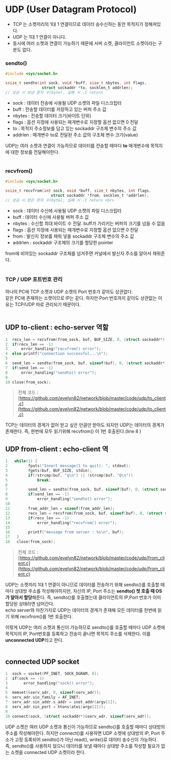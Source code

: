 # UDP (User Datagram Protocol)

- TCP 는 소켓끼리의 1대 1 연결이므로 데이터 송수신하는 동안 목적지가 정해져있다.
- UDP 는 1대 1 연결이 아니다.
- 동시에 여러 소켓과 연결이 가능하기 때문에 서버 소켓, 클라이언트 소켓이라는 구분도 없다.

### sendto()

```c
#include <sys/socket.h>

ssize_t sendto(int sock, void *buff, size_t nbytes, int flags,
                struct sockaddr *to, socklen_t addrlen);
// 성공 시 보낸 문자 수(byte), 실패 시 -1 return            
```

- sock : 데이터 전송에 사용될 UDP 소켓의 파일 디스크립터
- buff : 전송할 데이터를 저장하고 있는 버퍼 주소 값
- nbytes : 전송할 데이터 크기(바이트 단위)
- flags : 옵션 지정에 사용되는 매개변수로 지정할 옵션 없으면 0 전달
- to : 목적지 주소정보를 담고 있는 sockaddr 구조체 변수의 주소 값
- addrlen : 매개변수 to로 전달된 주소 값의 구조체 변수 크기(value)

UDP는 여러 소켓과 연결이 가능하므로 데이터를 전송할 때마다 **to** 매개변수에 목적지에 대한 정보를 전달해야한다.<br><br>

### recvfrom()

```c
#include <sys/socket.h>

ssize_t recvfrom(int sock, void *buff, size_t nbytes, int flags,
                    struct sockaddr *from, socklen_t *addrlen);
// 성공 시 받은 문자 수(byte), 실패 시 -1 return <br>
```

- sock : 데이터 수신에 사용될 UDP 소켓의 파일 디스크립터
- buff : 데이터 수신에 사용될 버퍼 주소 값
- nbytes : 수신할 최대 바이트 수 전달. buff가 가리키는 버퍼의 크기를 넘을 수 없음
- flags : 옵션 지정에 사용되는 매개변수로 지정할 옵션 없으면 0 전달
- from : 발신지 정보를 채워 넣을 sockaddr 구조체 변수의 주소 값
- addrlen : sockaddr 구조체의 크기를 할당한 pointer

from에 비어있는 sockaddr 구조체를 넘겨주면 커널에서 발신자 주소를 알아서 채워준다.<br><br>

### TCP / UDP 포트번호 관리

하나의 PC에 TCP 소켓과 UDP 소켓의 Port 번호가 같아도 상관없다.<br>
같은 PC에 존재하는 소켓이므로 IP는 같다. 하지만 Port 번호까지 같아도 상관없는 이유는 TCP/UDP 따로 관리되기 때문이다.<br><br>

## UDP to-client : echo-server 역할

```c
1  recv_len = recvfrom(from_sock, buf, BUF_SIZE, 0, (struct sockaddr*) &to_addr, &to_addr_len);
2  if(recv_len == -1)
3      error_handling("recvfrom() error");
4  else printf("connection successful...\n");
5        
6  send_len = sendto(from_sock, buf, sizeof(buf), 0, (struct sockaddr*) &to_addr, to_addr_len);
7  if(send_len == -1)
8      error_handling("sendto() error");
9    
10 close(from_sock);
```

> 전체 코드 : [https://github.com/evelyn82/network/blob/master/code/udp/to_client.c](https://github.com/evelyn82/network/blob/master/code/udp/to_client.c)<br>

TCP는 데이터의 경계가 없어 받고 싶은 만큼만 받아도 되지만 UDP는 데이터의 경계가 존재한다. 즉, 한번에 모두 읽기위해 recvfrom() 이 1번 호출된다.(line 8 )<br>

## UDP from-client : echo-client 역

```c
1   while(1) {
2         fputs("Insert message(1 to quit): ", stdout);
3         fgets(buf, BUF_SIZE, stdin);
4         if(!strcmp(buf, "q\n") || !strcmp(buf, "Q\n"))
5             break;
6        
7         send_len = sendto(from_sock, buf, sizeof(buf), 0, (struct sockaddr*) &to_addr, sizeof(to_addr));
8         if(send_len == -1)
9             error_handling("sendto() error");
10    
11        from_addr_len = sizeof(from_addr_len);
12        recv_len = recvfrom(from_sock, buf, sizeof(buf), 0, (struct sockaddr*) &from_addr, &from_addr_len);
13        if(recv_len == -1)
14            error_handling("recvfrom() error");
15   
16        printf("message from server : %s\n", buf);
17   }
18   close(from_sock);
```

> 전체 코드 : [https://github.com/evelyn82/network/blob/master/code/udp/from_client.c](https://github.com/evelyn82/network/blob/master/code/udp/from_client.c)<br>

UDP는 소켓끼리 1대 1 연결이 아니므로 데이터를 전송하기 위해 sendto()를 호출할 때마다 상대방 주소를 작성해야하지만, 자신의 IP, Port 주소는 **sendto() 첫 호출 때 OS가 알아서 할당**해준다. 즉, sendto()를 호출했는데 클라이언트의 IP,Port 번호가 이미 할당된 상태라면 넘어간다.<br>
echo server와 마찬가지로 UDP는 데이터의 경계가 존재해 모든 데이터를 한번에 읽기 위해 recvfrom()를 1번 호출한다.<br>

이렇게 UDP는 여러 소켓과 통신이 가능하므로 sendto()를 호출할 때마다 UDP 소켓에 목적지의 IP, Port번호를 등록하고 전송이 끝나면 목적지 주소를 삭제한다. 이를 **unconnected UDP**라고 한다.<br><br>

## connected UDP socket

```c
1  sock = socket(PF_INET, SOCK_DGRAM, 0);
2  if(sock == -1)
3       error_handling("sock() error");
4  
5  memset(&serv_adr, 0, sizeof(serv_adr));  
6  serv_adr.sin_family = AF_INET;
7  serv_adr.sin_addr.s_addr = inet_addr(argv[1]);
8  serv_adr.sin_port = htons(atoi(argv[2]));
9 
10 connect(sock, (struct sockaddr*)&serv_adr, sizeof(serv_adr));
```

UDP 소켓은 여러 UDP 소켓과 통신이 가능하므로 sendto()를 호출할 때마다 상대방의 주소를 작성해야한다. 하지만 connect()를 사용하면 UDP 소켓에 상대방의 IP, Port 주소가 고정 등록되어 sendto()가 아닌 read(), write()로 데이터 송수신이 가능하다.<br>
즉, sendto()를 사용하지 않으니 데이터를 보낼 때마다 상대방 주소를 작성할 필요가 없는 소켓을 connected UDP 소켓이라 한다.<br>

